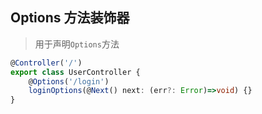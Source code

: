## Options 方法装饰器
> 用于声明`Options`方法

```ts
@Controller('/')
export class UserController {
    @Options('/login')
    loginOptions(@Next() next: (err?: Error)=>void) {}
}
```